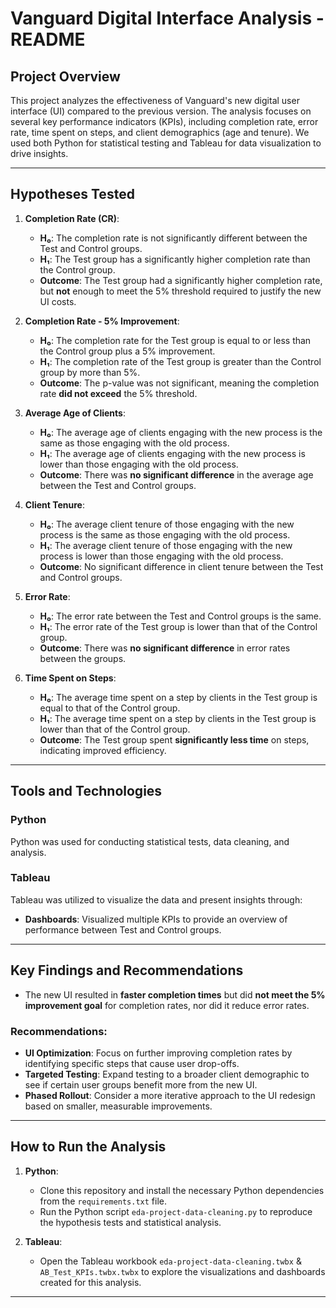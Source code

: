 # Vanguard Digital Interface Analysis - README

## Project Overview

This project analyzes the effectiveness of Vanguard's new digital user interface (UI) compared to the previous version. The analysis focuses on several key performance indicators (KPIs), including completion rate, error rate, time spent on steps, and client demographics (age and tenure). We used both Python for statistical testing and Tableau for data visualization to drive insights.

---

## Hypotheses Tested

1. **Completion Rate (CR)**:
   - **H₀**: The completion rate is not significantly different between the Test and Control groups.
   - **H₁**: The Test group has a significantly higher completion rate than the Control group.
   - **Outcome**: The Test group had a significantly higher completion rate, but **not** enough to meet the 5% threshold required to justify the new UI costs.

2. **Completion Rate - 5% Improvement**:
   - **H₀**: The completion rate for the Test group is equal to or less than the Control group plus a 5% improvement.
   - **H₁**: The completion rate of the Test group is greater than the Control group by more than 5%.
   - **Outcome**: The p-value was not significant, meaning the completion rate **did not exceed** the 5% threshold.

3. **Average Age of Clients**:
   - **H₀**: The average age of clients engaging with the new process is the same as those engaging with the old process.
   - **H₁**: The average age of clients engaging with the new process is lower than those engaging with the old process.
   - **Outcome**: There was **no significant difference** in the average age between the Test and Control groups.

4. **Client Tenure**:
   - **H₀**: The average client tenure of those engaging with the new process is the same as those engaging with the old process.
   - **H₁**: The average client tenure of those engaging with the new process is lower than those engaging with the old process.
   - **Outcome**: No significant difference in client tenure between the Test and Control groups.

5. **Error Rate**:
   - **H₀**: The error rate between the Test and Control groups is the same.
   - **H₁**: The error rate of the Test group is lower than that of the Control group.
   - **Outcome**: There was **no significant difference** in error rates between the groups.

6. **Time Spent on Steps**:
   - **H₀**: The average time spent on a step by clients in the Test group is equal to that of the Control group.
   - **H₁**: The average time spent on a step by clients in the Test group is lower than that of the Control group.
   - **Outcome**: The Test group spent **significantly less time** on steps, indicating improved efficiency.

---

## Tools and Technologies

### Python
Python was used for conducting statistical tests, data cleaning, and analysis. 

### Tableau
Tableau was utilized to visualize the data and present insights through:

- **Dashboards**: Visualized multiple KPIs to provide an overview of performance between Test and Control groups.

---

## Key Findings and Recommendations

- The new UI resulted in **faster completion times** but did **not meet the 5% improvement goal** for completion rates, nor did it reduce error rates.
  
### Recommendations:
- **UI Optimization**: Focus on further improving completion rates by identifying specific steps that cause user drop-offs.
- **Targeted Testing**: Expand testing to a broader client demographic to see if certain user groups benefit more from the new UI.
- **Phased Rollout**: Consider a more iterative approach to the UI redesign based on smaller, measurable improvements.

---

## How to Run the Analysis

1. **Python**:
   - Clone this repository and install the necessary Python dependencies from the `requirements.txt` file.
   - Run the Python script `eda-project-data-cleaning.py` to reproduce the hypothesis tests and statistical analysis.

2. **Tableau**:
   - Open the Tableau workbook `eda-project-data-cleaning.twbx` & `AB_Test_KPIs.twbx.twbx` to explore the visualizations and dashboards created for this analysis.

---
